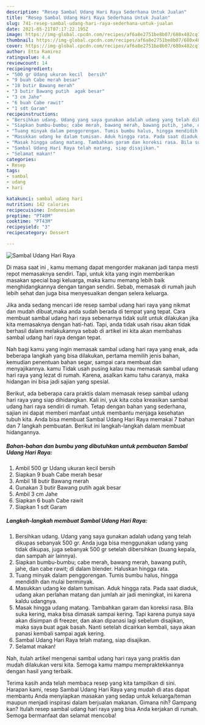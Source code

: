```yaml
---
description: "Resep Sambal Udang Hari Raya Sederhana Untuk Jualan"
title: "Resep Sambal Udang Hari Raya Sederhana Untuk Jualan"
slug: 741-resep-sambal-udang-hari-raya-sederhana-untuk-jualan
date: 2021-05-21T07:17:22.195Z
image: https://img-global.cpcdn.com/recipes/af6a8e2751be8b07/680x482cq70/sambal-udang-hari-raya-foto-resep-utama.jpg
thumbnail: https://img-global.cpcdn.com/recipes/af6a8e2751be8b07/680x482cq70/sambal-udang-hari-raya-foto-resep-utama.jpg
cover: https://img-global.cpcdn.com/recipes/af6a8e2751be8b07/680x482cq70/sambal-udang-hari-raya-foto-resep-utama.jpg
author: Etta Ramirez
ratingvalue: 4.4
reviewcount: 14
recipeingredient:
- "500 gr Udang ukuran kecil  bersih"
- "9 buah Cabe merah besar"
- "18 butir Bawang merah"
- "3 butir Bawang putih  agak besar"
- "3 cm Jahe"
- "6 buah Cabe rawit"
- "1 sdt Garam"
recipeinstructions:
- "Bersihkan udang. Udang yang saya gunakan adalah udang yang telah dikupas sebanyak 500 gr. Anda juga bisa menggunakan udang yang tidak dikupas, juga sebanyak 500 gr setelah dibersihkan (buang kepala, dan sampah air lainnya)."
- "Siapkan bumbu-bumbu; cabe merah, bawang merah, bawang putih, jahe, dan cabe rawit; di dalam blender. Haluskan hingga rata."
- "Tuang minyak dalam penggorengan. Tumis bumbu halus, hingga mendidih dan mulai berminyak."
- "Masukkan udang ke dalam tumisan. Aduk hingga rata. Pada saat diaduk, udang akan perlahan matang dan jumlah air jadi meningkat, ini karena kaldu udangnya."
- "Masak hingga udang matang. Tambahkan garam dan koreksi rasa. Bila suka kering, maka bisa dimasak sampai kering. Tapi karena punya saya akan disimpan di freezer, dan akan dipanasi lagi sebelum disajikan, maka saya buat agak basah. Nanti setelah dicairkan kembali, saya akan panasi kembali sampai agak kering."
- "Sambal Udang Hari Raya telah matang, siap disajikan."
- "Selamat makan!"
categories:
- Resep
tags:
- sambal
- udang
- hari

katakunci: sambal udang hari 
nutrition: 142 calories
recipecuisine: Indonesian
preptime: "PT40M"
cooktime: "PT43M"
recipeyield: "3"
recipecategory: Dessert

---
```



![Sambal Udang Hari Raya](https://img-global.cpcdn.com/recipes/af6a8e2751be8b07/680x482cq70/sambal-udang-hari-raya-foto-resep-utama.jpg)

Di masa  saat ini , kamu memang dapat mengorder makanan jadi tanpa mesti repot memasaknya sendiri. Tapi, untuk kita yang ingin memberikan masakan special bagi keluarga, maka kamu memang lebih baik menghidangkannya dengan tangan sendiri. Sebab, memasak di rumah jauh lebih sehat dan juga bisa menyesuaikan dengan selera keluarga.

Jika anda sedang mencari ide resep sambal udang hari raya yang nikmat dan mudah dibuat,maka anda sudah berada di tempat yang tepat. Cara membuat sambal udang hari raya  sebenarnya tidak sulit untuk dilakukan jika kita memasaknya dengan hati-hati. Tapi, anda tidak usah risau akan tidak berhasil dalam melakukannya 
sebab di artikel ini kita akan membahas sambal udang hari raya dengan tepat.  



Nah bagi kamu yang ingin memasak sambal udang hari raya yang enak, ada beberapa langkah yang bisa dilakukan, pertama memilih jenis bahan, kemudian penentuan bahan segar, sampai cara membuat dan menyajikannya. kamu Tidak usah pusing kalau mau memasak sambal udang hari raya yang lezat di rumah. Karena, asalkan kamu  tahu caranya, maka hidangan ini bisa jadi sajian yang spesial.

Berikut, ada beberapa cara praktis  dalam memasak resep sambal udang hari raya yang siap dihidangkan. Kali ini, yuk kita coba kreasikan sambal udang hari raya sendiri di rumah. Tetap dengan bahan yang sederhana, sajian ini dapat memberi manfaat untuk membantu menjaga kesehatan tubuh kita. Anda bisa membuat Sambal Udang Hari Raya memakai 7 bahan dan 7 langkah pembuatan. Berikut ini langkah-langkah dalam membuat hidangannya.

<!--inarticleads1-->

##### Bahan-bahan dan bumbu yang dibutuhkan untuk pembuatan Sambal Udang Hari Raya:

1. Ambil 500 gr Udang ukuran kecil  bersih
1. Siapkan 9 buah Cabe merah besar
1. Ambil 18 butir Bawang merah
1. Gunakan 3 butir Bawang putih  agak besar
1. Ambil 3 cm Jahe
1. Siapkan 6 buah Cabe rawit
1. Siapkan 1 sdt Garam




<!--inarticleads2-->

##### Langkah-langkah membuat Sambal Udang Hari Raya:

1. Bersihkan udang. Udang yang saya gunakan adalah udang yang telah dikupas sebanyak 500 gr. Anda juga bisa menggunakan udang yang tidak dikupas, juga sebanyak 500 gr setelah dibersihkan (buang kepala, dan sampah air lainnya).
1. Siapkan bumbu-bumbu; cabe merah, bawang merah, bawang putih, jahe, dan cabe rawit; di dalam blender. Haluskan hingga rata.
1. Tuang minyak dalam penggorengan. Tumis bumbu halus, hingga mendidih dan mulai berminyak.
1. Masukkan udang ke dalam tumisan. Aduk hingga rata. Pada saat diaduk, udang akan perlahan matang dan jumlah air jadi meningkat, ini karena kaldu udangnya.
1. Masak hingga udang matang. Tambahkan garam dan koreksi rasa. Bila suka kering, maka bisa dimasak sampai kering. Tapi karena punya saya akan disimpan di freezer, dan akan dipanasi lagi sebelum disajikan, maka saya buat agak basah. Nanti setelah dicairkan kembali, saya akan panasi kembali sampai agak kering.
1. Sambal Udang Hari Raya telah matang, siap disajikan.
1. Selamat makan!




Nah, itulah artikel mengenai  sambal udang hari raya  yang praktis dan mudah dilakukan versi kita. Semoga kamu mampu mempraktekkannya dengan hasil yang terbaik. 

Terima kasih anda telah membaca resep yang kita tampilkan di sini. Harapan kami, resep  Sambal Udang Hari Raya yang mudah di atas dapat membantu Anda menyiapkan masakan yang sedap untuk keluarga/teman maupun menjadi inspirasi dalam berjualan makanan. Gimana nih? Gampang kan? Itulah resep sambal udang hari raya yang bisa Anda kerjakan di rumah. Semoga bermanfaat dan selamat mencoba!

